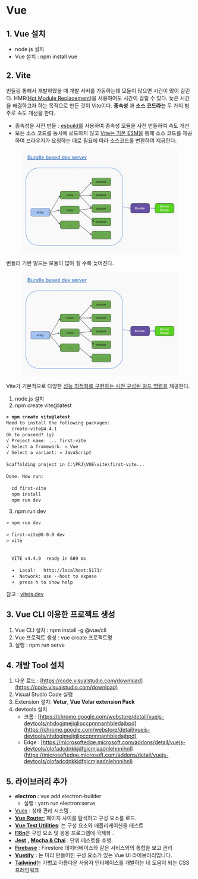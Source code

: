 # Vue

## 1. Vue 설치

* node.js 설치
* Vue 설치 : npm install vue

## 2. Vite

번들링 통해서 개발하였을 때  개발 서버를 가동하는데 모듈이 많으면 시간이 많이 걸린다. HMR([Hot Module Replacement](https://webpack.kr/concepts/hot-module-replacement/))을 사용하여도 시간이 걸릴 수 있다. 늦은 시간을 해결하고자 하는 목적으로 만든 것이 Vite이다. **종속성** 과 **소스 코드라는** 두 가지 범주로 속도 개선을 한다.

* 종속성을 사전 번들 :  [esbuild를](https://esbuild.github.io/) 사용하여 종속성 모듈을 사전 번들하여 속도 개선
* 모든 소스 코드를 동시에 로드하지 않고 [Vite는 기본 ESM을](https://developer.mozilla.org/en-US/docs/Web/JavaScript/Guide/Modules) 통해 소스 코드를 제공하여 브라우저가 요청하는 대로 필요에 따라 소스코드를 변환하여 제공한다.

<figure><img src="../.gitbook/assets/image (94).png" alt=""><figcaption></figcaption></figure>

번들러  기반 빌드는 모듈이 많아 질 수록 늦어진다.

<figure><img src="../.gitbook/assets/image (95).png" alt=""><figcaption></figcaption></figure>

Vite가 기본적으로 다양한 [성능 최적화를 구현하는 사전 구성된 ](https://vitejs.dev/guide/features#build-optimizations)[빌드 명령을](https://vitejs.dev/guide/build) 제공한다.

1. node.js 설치
2. npm create vite@latest

<pre><code><strong>> npm create vite@latest
</strong>Need to install the following packages:
  create-vite@4.4.1
Ok to proceed? (y)
√ Project name: ... first-vite
√ Select a framework: » Vue
√ Select a variant: » JavaScript

Scaffolding project in C:\PRJ\VUE\vite\first-vite...

Done. Now run:

  cd first-vite
  npm install
  npm run dev
</code></pre>

3. npm run dev

```
> npm run dev

> first-vite@0.0.0 dev
> vite


  VITE v4.4.9  ready in 689 ms

  ➜  Local:   http://localhost:5173/
  ➜  Network: use --host to expose
  ➜  press h to show help

```

참고 : [vitejs.dev](https://vitejs.dev/guide/why.html)

## 3. Vue CLI  이용한  프로젝트  생성

1. Vue CLI 설치 : npm install -g @vue/cli
2. Vue 프로젝트 생성 :  vue create 프로젝트명
3. 실행 : npm run serve

## 4. 개발 Tool 설치

1. 다운 로드 : [https://code.visualstudio.com/download](https://code.visualstudio.com/download)
2. Visual Studio Code 실행&#x20;
3. Extension 설치: **Vetur**, **Vue Volar extension Pack**
4. devtools 설치&#x20;
   * 크롬 : [https://chrome.google.com/webstore/detail/vuejs-devtools/nhdogjmejiglipccpnnnanhbledajbpd](https://chrome.google.com/webstore/detail/vuejs-devtools/nhdogjmejiglipccpnnnanhbledajbpd)
   * Edge : [https://microsoftedge.microsoft.com/addons/detail/vuejs-devtools/olofadcdnkkjdfgjcmjaadnlehnnihnl](https://microsoftedge.microsoft.com/addons/detail/vuejs-devtools/olofadcdnkkjdfgjcmjaadnlehnnihnl)

## 5. 라이브러리 추가

* **electron :** vue add electron-builder
  * 실행 : yarn run electron:serve
* &#x20;[Vuex](https://vuex.vuejs.org/) : 상태 관리 시스템 .
* &#x20;[**Vue Router**:](https://router.vuejs.org/) 페이지 사이를 탐색하고 구성 요소를 로드.
* &#x20;[**Vue Test Utilities**](https://test-utils.vuejs.org/): 는 구성 요소와 애플리케이션을 테스트&#x20;
* &#x20;[**I18n**](https://kazupon.github.io/vue-i18n/)은 구성 요소 및 응용 프로그램에 국제화 .
* [**Jest**](https://jestjs.io/) **,** [**Mocha & Chai**](https://mochajs.org/) : 단위 테스트를 수행.
* [**Firebase**](https://firebase.google.com/) : Firestore 데이터베이스와 같은 서비스와의 통합을 보고 관리&#x20;
* [**Vuetify**](https://vuetifyjs.com/en/) **:** 는 미리 만들어진 구성 요소가 있는 Vue UI 라이브러리입니다.
* [**Tailwind**](https://tailwindcss.com/)는 가볍고 아름다운 사용자 인터페이스를 개발하는 데 도움이 되는 CSS 프레임워크&#x20;
